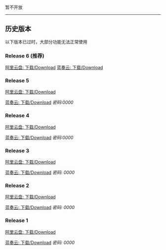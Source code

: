 暂不开放

***

## 历史版本

以下版本已过时，大部分功能无法正常使用

### Release 6 (推荐)
[阿里云盘: 下载/Download](https://www.aliyundrive.com/s/ay3Y7WJbJho)
[蓝奏云: 下载/Download](https://auroraziling.lanzouv.com/b02juwo3g)

### Release 5
[阿里云盘: 下载/Download](https://www.aliyundrive.com/s/TWDieGHEq4B)

[蓝奏云: 下载/Download](https://auroraziling.lanzouv.com/iaPpJ0d4gbkf) *密码:0000*

### Release 4
[阿里云盘: 下载/Download](https://www.aliyundrive.com/s/irQ2FkMH22H)

[蓝奏云: 下载/Download](https://auroraziling.lanzouv.com/inxVL0bfagwf) *密码:0000*

### Release 3
[阿里云盘: 下载/Download](https://www.aliyundrive.com/s/CPhESipXJHp)

[蓝奏云: 下载/Download](https://auroraziling.lanzouv.com/iApgh0aysecj) *密码: 0000*

### Release 2
[阿里云盘: 下载/Download](https://www.aliyundrive.com/s/rzJhKpizZ6Z)

[蓝奏云: 下载/Download](https://auroraziling.lanzouv.com/iKiEs0am4v6j) *密码: 0000*

### Release 1
[阿里云盘: 下载/Download](https://www.aliyundrive.com/s/rmi1YWstzXv)

[蓝奏云: 下载/Download](https://auroraziling.lanzouv.com/iF7b30am4qkd) *密码: 0000*